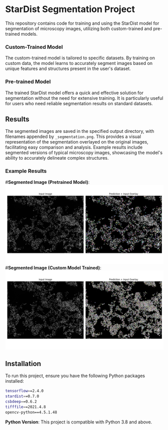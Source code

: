 # StarDist Segmentation Project

This repository contains code for training and using the StarDist model for segmentation of microscopy images, utilizing both custom-trained and pre-trained models.

### Custom-Trained Model

The custom-trained model is tailored to specific datasets. By training on custom data, the model learns to accurately segment images based on unique features and structures present in the user's dataset. 

### Pre-trained Model

The trained StarDist model offers a quick and effective solution for segmentation without the need for extensive training. It is particularly useful for users who need reliable segmentation results on standard datasets.

## Results

The segmented images are saved in the specified output directory, with filenames appended by `_segmentation.png`. This provides a visual representation of the segmentation overlayed on the original images, facilitating easy comparison and analysis. Example results include segmented versions of typical microscopy images, showcasing the model's ability to accurately delineate complex structures.

### Example Results

#**Segmented Image (Pretrained Model)**: ![Alt text](https://github.com/shuchismita-anwar/Custom-StarDist-Model/blob/master/segmentation_results_pretrained/Muc1_Ecad_SPC_x20_2_XY10_00016_CH3_segmentation.png)
#**Segmented Image (Custom Model Trained)**: ![Alt text](https://github.com/shuchismita-anwar/Custom-StarDist-Model/blob/master/segmentation_results/Muc1_Ecad_SPC_x20_2_XY10_00016_CH3_segmentation.png)

## Installation

To run this project, ensure you have the following Python packages installed:

```bash
tensorflow==2.4.0
stardist==0.7.0
csbdeep==0.6.2
tifffile==2021.4.8
opencv-python==4.5.1.48
```

**Python Version**: This project is compatible with Python 3.8 and above.
